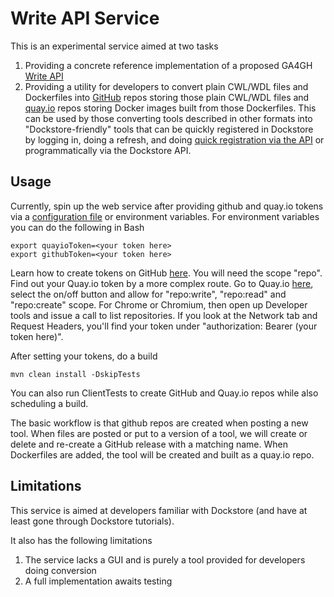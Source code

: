 # Write API Service

This is an experimental service aimed at two tasks
1) Providing a concrete reference implementation of a proposed GA4GH [Write API](https://github.com/ga4gh/tool-registry-schemas/blob/feature/write_api_presentation/src/main/resources/swagger/ga4gh-tool-discovery.yaml) 
2) Providing a utility for developers to convert plain CWL/WDL files and Dockerfiles into [GitHub](https://github.com) repos storing those plain CWL/WDL files and [quay.io](https://quay.io) repos storing Docker images built from those Dockerfiles. This can be used by those converting tools described in other formats into "Dockstore-friendly" tools that can be quickly registered in Dockstore by logging in, doing a refresh, and doing [quick registration via the API](https://dockstore.org/docs/getting-started-with-dockstore#register-your-tool-in-dockstore) or programmatically via the Dockstore API. 


## Usage

Currently, spin up the web service after providing github and quay.io tokens via a [configuration file](https://github.com/dockstore/write_api_service/blob/master/src/main/resources/example.yml) or environment variables. For environment variables you can do the following in Bash
```
export quayioToken=<your token here>
export githubToken=<your token here>
```

Learn how to create tokens on GitHub [here](https://help.github.com/articles/creating-a-personal-access-token-for-the-command-line/). You will need the scope "repo". Find out your Quay.io token by a more complex route. Go to Quay.io [here](https://docs.quay.io/api/swagger/#!/repository/listRepos), select the on/off button and allow for "repo:write", "repo:read" and "repo:create" scope. For Chrome or Chromium, then open up Developer tools and issue a call to list repositories. If you look at the Network tab and Request Headers, you'll find your token under "authorization: Bearer (your token here)".

After setting your tokens, do a build 
```
mvn clean install -DskipTests
```

You can also run ClientTests to create GitHub and Quay.io repos while also scheduling a build. 

The basic workflow is that github repos are created when posting a new tool. When files are posted or put to a version of a tool, we will create or delete and re-create a GitHub release with a matching name. When Dockerfiles are added, the tool will be created and built as a quay.io repo. 

## Limitations

This service is aimed at developers familiar with Dockstore (and have at least gone through Dockstore tutorials). 

It also has the following limitations

1. The service lacks a GUI and is purely a tool provided for developers doing conversion
2. A full implementation awaits testing
